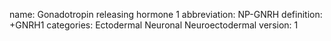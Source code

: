 name: Gonadotropin releasing hormone 1
abbreviation: NP-GNRH
definition: +GNRH1
categories: Ectodermal Neuronal Neuroectodermal
version: 1
